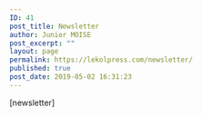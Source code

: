 ```yaml
---
ID: 41
post_title: Newsletter
author: Junior MOISE
post_excerpt: ""
layout: page
permalink: https://lekolpress.com/newsletter/
published: true
post_date: 2019-05-02 16:31:23
---
```

[newsletter]